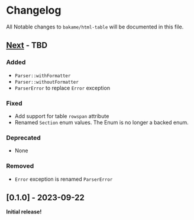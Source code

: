 # Changelog

All Notable changes to `bakame/html-table` will be documented in this file.

## [Next](https://github.com/bakame-php/http-structured-fields/compare/0.1.0...master) - TBD

### Added

- `Parser::withFormatter`
- `Parser::withoutFormatter`
- `ParserError` to replace `Error` exception

### Fixed

- Add support for table `rowspan` attribute
- Renamed `Section` enum values. The Enum is no longer a backed enum.

### Deprecated

- None

### Removed

- `Error` exception is renamed `ParserError`

## [0.1.0] - 2023-09-22

**Initial release!**
